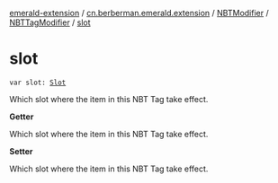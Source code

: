 [emerald-extension](../../../index.md) / [cn.berberman.emerald.extension](../../index.md) / [NBTModifier](../index.md) / [NBTTagModifier](index.md) / [slot](.)

# slot

`var slot: `[`Slot`](-slot/index.md)

Which slot where the item in this NBT Tag take effect.

**Getter**

Which slot where the item in this NBT Tag take effect.

**Setter**

Which slot where the item in this NBT Tag take effect.

